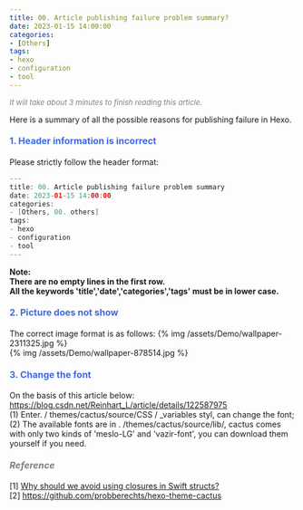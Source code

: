 ```yaml
---
title: 00. Article publishing failure problem summary?
date: 2023-01-15 14:00:00
categories: 
- [Others]
tags:
- hexo
- configuration
- tool
---
```



<font color=gray size=2>*It will take about 3 minutes to finish reading this article.*</font>

Here is a summary of all the possible reasons for publishing failure in Hexo.

#### <font size=3 color=#4169E1>1. Header information is incorrect</font> 
Please strictly follow the header format:
```Swift 
---
title: 00. Article publishing failure problem summary
date: 2023-01-15 14:00:00
categories: 
- [Others, 00. others]
tags:
- hexo
- configuration
- tool
---
```
**Note:**   
**There are no empty lines in the first row.**   
**All the keywords 'title','date','categories','tags' must be in lower case.**

#### <font size=3 color=#4169E1>2. Picture does not show</font> 

The correct image format is as follows: 
{% img /assets/Demo/wallpaper-2311325.jpg %}    
{% img /assets/Demo/wallpaper-878514.jpg %}


#### <font size=3 color=#4169E1>3. Change the font</font> 
On the basis of this article below:       
https://blog.csdn.net/Reinhart_L/article/details/122587975       
(1) Enter. / themes/cactus/source/CSS / _variables styl, can change the font;   
(2) The available fonts are in . /themes/cactus/source/lib/, cactus comes with only two kinds of 'meslo-LG' and 'vazir-font', you can download them yourself if you need.



#### <font size=3 color=gray>*Reference*</font>
[1] [Why should we avoid using closures in Swift structs?](https://ohmyswift.com/blog/2020/01/10/why-should-we-avoid-using-closures-in-swift-structs/)  
[2] https://github.com/probberechts/hexo-theme-cactus
